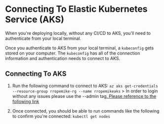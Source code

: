 # Connecting To Elastic Kubernetes Service (AKS)

When you're deploying locally, without any CI/CD to AKS, you'll need to authenticate from your local terminal.

Once you authenticate to AKS from your local terminal, a `kubeconfig` gets stored on your computer. The `kubeconfig` has all of the connection information and authentication needs to connect to AKS.

## Connecting To AKS

1. Run the following command to connect to AKS:
`az aks get-credentials --resource-group rropemike-rg --name rropemikeaks` > In order to login without any issues please use the --admin tag[. Please reference to the following link ](https://chamindac.blogspot.com/2022/09/resolve-unable-to-connect-to-server.html)


2. Once connected, you should be able to run commands like the following to confirm you're connected:
`kubectl get nodes`
